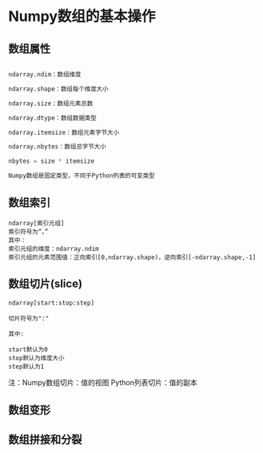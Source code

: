 # Numpy数组的基本操作

## 数组属性

``` python

ndarray.ndim：数组维度

ndarray.shape：数组每个维度大小

ndarray.size：数组元素总数

ndarray.dtype：数组数据类型

ndarray.itemsize：数组元素字节大小

ndarray.nbytes：数组总字节大小

nbytes = size * itemsize

Numpy数组是固定类型，不同于Python列表的可变类型

```

## 数组索引

```
ndarray[索引元组]
索引符号为“，”
其中：
索引元组的维度：ndarray.ndim
索引元组的元素范围值：正向索引[0,ndarray.shape)，逆向索引[-ndarray.shape,-1]

```


## 数组切片(slice)

```
ndarray[start:stop:step]

切片符号为":"

其中:

start默认为0
stop默认为维度大小
step默认为1

```

注：Numpy数组切片：值的视图
   Python列表切片：值的副本




## 数组变形

## 数组拼接和分裂
